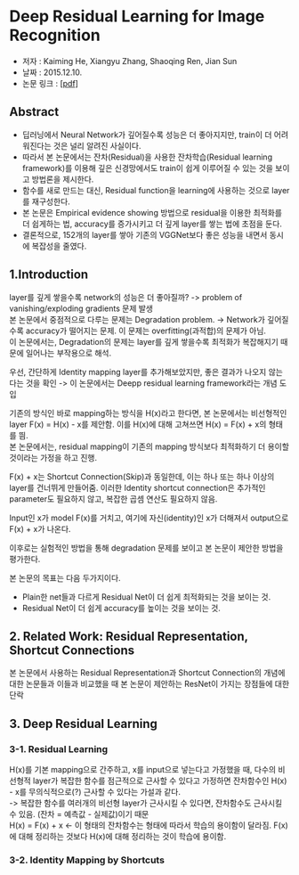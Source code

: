 # Deep Residual Learning for Image Recognition
 - 저자 : Kaiming He, Xiangyu Zhang, Shaoqing Ren, Jian Sun
 - 날짜 : 2015.12.10.
 - 논문 링크 : [[pdf]](https://arxiv.org/pdf/1512.03385.pdf)

## Abstract
 - 딥러닝에서 Neural Network가 깊어질수록 성능은 더 좋아지지만, train이 더 어려워진다는 것은 널리 알려진 사실이다.
 - 따라서 본 논문에서는 잔차(Residual)을 사용한 잔차학습(Residual learning framework)를 이용해 깊은 신경망에서도 train이 쉽게 이루어질 수 있는 것을 보이고 방법론을 제시한다.
 - 함수를 새로 만드는 대신, Residual function을 learning에 사용하는 것으로 layer를 재구성한다.
 - 본 논문은 Empirical evidence showing 방법으로 residual을 이용한 최적화를 더 쉽게하는 법, accuracy를 증가시키고 더 깊게 layer를 쌓는 법에 초점을 둔다.
 - 결론적으로, 152개의 layer를 쌓아 기존의 VGGNet보다 좋은 성능을 내면서 동시에 복잡성을 줄였다.

## 1.Introduction
layer를 깊게 쌓을수록 network의 성능은 더 좋아질까? -> problem of vanishing/exploding gradients 문제 발생  
본 논문에서 중점적으로 다루는 문제는 Degradation problem. -> Network가 깊어질수록 accuracy가 떨어지는 문제. 이 문제는 overfitting(과적합)의 문제가 아님.  
이 논문에서는, Degradation의 문제는 layer를 깊게 쌓을수록 최적화가 복잡해지기 때문에 일어나는 부작용으로 해석.  

우선, 간단하게 Identity mapping layer를 추가해보았지만, 좋은 결과가 나오지 않는다는 것을 확인 -> 이 논문에서는 Deepp residual learning framework라는 개념 도입

기존의 방식인 바로 mapping하는 방식을 H(x)라고 한다면, 본 논문에서는 비선형적인 layer F(x) = H(x) - x를 제안함. 이를 H(x)에 대해 고쳐쓰면 H(x) = F(x) + x의 형태를 띔.  
본 논문에서는, residual mapping이 기존의 mapping 방식보다 최적화하기 더 용이할 것이라는 가정을 하고 진행.  

F(x) + x는 Shortcut Connection(Skip)과 동일한데, 이는 하나 또는 하나 이상의 layer를 건너뛰게 만들어줌. 이러한 Identity shortcut connection은 추가적인 parameter도 필요하지 않고, 복잡한 곱셈 연산도 필요하지 않음.  

Input인 x가 model F(x)를 거치고, 여기에 자신(identity)인 x가 더해져서 output으로 F(x) + x가 나온다.  

이후로는 실험적인 방법을 통해 degradation 문제를 보이고 본 논문이 제안한 방법을 평가한다.

본 논문의 목표는 다음 두가지이다.
  - Plain한 net들과 다르게 Residual Net이 더 쉽게 최적화되는 것을 보이는 것.
  - Residual Net이 더 쉽게 accuracy를 높이는 것을 보이는 것.

## 2. Related Work: Residual Representation, Shortcut Connections
본 논문에서 사용하는 Residual Representation과 Shortcut Connection의 개념에 대한 논문들과 이들과 비교했을 때 본 논문이 제안하는 ResNet이 가지는 장점들에 대한 단락

## 3. Deep Residual Learning

### 3-1. Residual Learning
H(x)를 기본 mapping으로 간주하고, x를 input으로 넣는다고 가정했을 때, 다수의 비선형적 layer가 복잡한 함수를 점근적으로 근사할 수 있다고 가정하면 잔차함수인 H(x) - x를 무의식적으로(?) 근사할 수 있다는 가설과 같다.  
-> 복잡한 함수를 여러개의 비선형 layer가 근사시킬 수 있다면, 잔차함수도 근사시킬 수 있음. (잔차 = 예측값 - 실제값)이기 때문  
H(x) = F(x) + x <- 이 형태의 잔차함수는 형태에 따라서 학습의 용이함이 달라짐. F(x)에 대해 정리하는 것보다 H(x)에 대해 정리하는 것이 학습에 용이함.

### 3-2. Identity Mapping by Shortcuts
